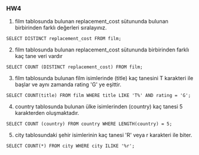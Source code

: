 ### HW4
1. film tablosunda bulunan replacement_cost sütununda bulunan birbirinden farklı değerleri sıralayınız.<br>
```
SELECT DISTINCT replacement_cost FROM film;
```
2. film tablosunda bulunan replacement_cost sütununda birbirinden farklı kaç tane veri vardır<br>
```
SELECT COUNT (DISTINCT replacement_cost) FROM film;
```
3. film tablosunda bulunan film isimlerinde (title) kaç tanesini T karakteri ile başlar ve aynı zamanda rating 'G' ye eşittir.<br>
```
SELECT COUNT(title) FROM film WHERE title LIKE 'T%' AND rating = 'G';
```
4. country tablosunda bulunan ülke isimlerinden (country) kaç tanesi 5 karakterden oluşmaktadır.<br>
```
SELECT COUNT (country) FROM country WHERE LENGTH(country) = 5;
```
5. city tablosundaki şehir isimlerinin kaç tanesi 'R' veya r karakteri ile biter.<br>
```
SELECT COUNT(*) FROM city WHERE city ILIKE '%r';
```